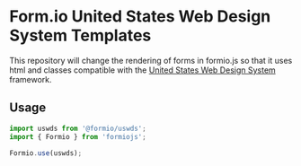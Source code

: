 # Form.io United States Web Design System Templates

This repository will change the rendering of forms in formio.js so that it uses html and classes compatible with the [United States Web Design System](https://designsystem.digital.gov/) framework. 

## Usage

```javascript
import uswds from '@formio/uswds';
import { Formio } from 'formiojs';

Formio.use(uswds);
```
